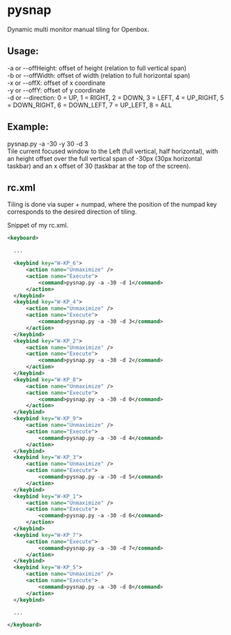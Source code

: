 pysnap
======

Dynamic multi monitor manual tiling for Openbox.  

Usage:
------
-a or --offHeight: offset of height (relation to full vertical span)  
-b or --offWidth: offset of width (relation to full horizontal span)  
-x or --offX: offset of x coordinate  
-y or --offY: offset of y coordinate  
-d or --direction: 0 = UP, 1 = RIGHT, 2 = DOWN, 3 = LEFT, 4 = UP_RIGHT, 5 = DOWN_RIGHT, 6 = DOWN_LEFT, 7 = UP_LEFT, 8 = ALL

Example:
------
pysnap.py -a -30 -y 30 -d 3  
Tile current focused window to the Left (full vertical, half horizontal),
with an height offset over the full vertical span of -30px (30px horizontal taskbar)
and an x offset of 30 (taskbar at the top of the screen).  

rc.xml
------

Tiling is done via super + numpad, where the position of the numpad key corresponds
to the desired direction of tiling.  

Snippet of my rc.xml.  

```xml
<keyboard>

  ...

  <keybind key="W-KP_6">
      <action name="Unmaximize" />
      <action name="Execute">
          <command>pysnap.py -a -30 -d 1</command>
      </action>
  </keybind>
  <keybind key="W-KP_4">
      <action name="Unmaximize" />
      <action name="Execute">
          <command>pysnap.py -a -30 -d 3</command>
      </action>
  </keybind>
  <keybind key="W-KP_2">
      <action name="Unmaximize" />
      <action name="Execute">
          <command>pysnap.py -a -30 -d 2</command>
      </action>
  </keybind>
  <keybind key="W-KP_8">
      <action name="Unmaximize" />
      <action name="Execute">
          <command>pysnap.py -a -30 -d 0</command>
      </action>
  </keybind>
  <keybind key="W-KP_9">
      <action name="Unmaximize" />
      <action name="Execute">
          <command>pysnap.py -a -30 -d 4</command>
      </action>
  </keybind>
  <keybind key="W-KP_3">
      <action name="Unmaximize" />
      <action name="Execute">
          <command>pysnap.py -a -30 -d 5</command>
      </action>
  </keybind>
  <keybind key="W-KP_1">
      <action name="Unmaximize" />
      <action name="Execute">
          <command>pysnap.py -a -30 -d 6</command>
      </action>
  </keybind>
  <keybind key="W-KP_7">
      <action name="Execute">
          <command>pysnap.py -a -30 -d 7</command>
      </action>
  </keybind>
  <keybind key="W-KP_5">
      <action name="Unmaximize" />
      <action name="Execute">
          <command>pysnap.py -a -30 -d 8</command>
      </action>
  </keybind>

  ...

</keyboard>
```

